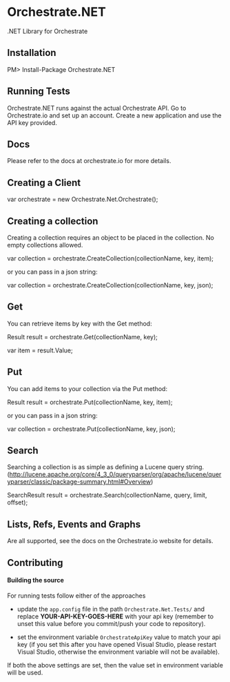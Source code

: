 Orchestrate.NET
===============

.NET Library for Orchestrate


Installation
------------
PM> Install-Package Orchestrate.NET

Running Tests
-------------
Orchestrate.NET runs against the actual Orchestrate API. Go to Orchestrate.io and set up an account. Create a new application and use the API key provided.

Docs
----
Please refer to the docs at orchestrate.io for more details.

Creating a Client
-----------------
var orchestrate = new Orchestrate.Net.Orchestrate(<api key>);

Creating a collection
---------------------
Creating a collection requires an object to be placed in the collection. No empty collections allowed.

var collection = orchestrate.CreateCollection(collectionName, key, item);

or you can pass in a json string:

var collection = orchestrate.CreateCollection(collectionName, key, json);

Get
---
You can retrieve items by key with the Get method:

Result result = orchestrate.Get(collectionName, key);

var item = result.Value;

Put
---
You can add items to your collection via the Put method:

Result result = orchestrate.Put(collectionName, key, item);

or you can pass in a json string:

var collection = orchestrate.Put(collectionName, key, json);

Search
------
Searching a collection is as simple as defining a Lucene query string. (http://lucene.apache.org/core/4_3_0/queryparser/org/apache/lucene/queryparser/classic/package-summary.html#Overview)

SearchResult result = orchestrate.Search(collectionName, query, limit, offset);

Lists, Refs, Events and Graphs
-----------------------
Are all supported, see the docs on the Orchestrate.io website for details.

## Contributing

#### Building the source

For running tests follow either of the approaches
  - update the `app.config` file in the path `Orchestrate.Net.Tests/` and replace **YOUR-API-KEY-GOES-HERE** with your api key (remember to unset this value before you commit/push your code to repository).
                                                                                                          
  - set the environment variable `OrchestrateApiKey` value to match your api key (if you set this after you have opened Visual Studio, please restart Visual Studio, otherwise the environment variable will not be available).

  If both the above settings are set, then the value set in environment variable will be used.
